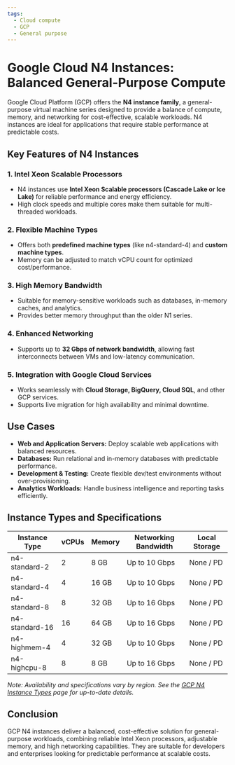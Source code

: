 ```yaml
---
tags:
  - Cloud compute
  - GCP
  - General purpose
---
```


# Google Cloud N4 Instances: Balanced General-Purpose Compute

Google Cloud Platform (GCP) offers the **N4 instance family**, a general-purpose virtual machine series designed to provide a balance of compute, memory, and networking for cost-effective, scalable workloads. N4 instances are ideal for applications that require stable performance at predictable costs.

## Key Features of N4 Instances

### 1. **Intel Xeon Scalable Processors**

* N4 instances use **Intel Xeon Scalable processors (Cascade Lake or Ice Lake)** for reliable performance and energy efficiency.
* High clock speeds and multiple cores make them suitable for multi-threaded workloads.

### 2. **Flexible Machine Types**

* Offers both **predefined machine types** (like n4-standard-4) and **custom machine types**.
* Memory can be adjusted to match vCPU count for optimized cost/performance.

### 3. **High Memory Bandwidth**

* Suitable for memory-sensitive workloads such as databases, in-memory caches, and analytics.
* Provides better memory throughput than the older N1 series.

### 4. **Enhanced Networking**

* Supports up to **32 Gbps of network bandwidth**, allowing fast interconnects between VMs and low-latency communication.

### 5. **Integration with Google Cloud Services**

* Works seamlessly with **Cloud Storage, BigQuery, Cloud SQL**, and other GCP services.
* Supports live migration for high availability and minimal downtime.

## Use Cases

* **Web and Application Servers:** Deploy scalable web applications with balanced resources.
* **Databases:** Run relational and in-memory databases with predictable performance.
* **Development & Testing:** Create flexible dev/test environments without over-provisioning.
* **Analytics Workloads:** Handle business intelligence and reporting tasks efficiently.

## Instance Types and Specifications

| Instance Type  | vCPUs | Memory | Networking Bandwidth | Local Storage |
| -------------- | ----- | ------ | -------------------- | ------------- |
| n4-standard-2  | 2     | 8 GB   | Up to 10 Gbps        | None / PD     |
| n4-standard-4  | 4     | 16 GB  | Up to 10 Gbps        | None / PD     |
| n4-standard-8  | 8     | 32 GB  | Up to 16 Gbps        | None / PD     |
| n4-standard-16 | 16    | 64 GB  | Up to 16 Gbps        | None / PD     |
| n4-highmem-4   | 4     | 32 GB  | Up to 10 Gbps        | None / PD     |
| n4-highcpu-8   | 8     | 8 GB   | Up to 16 Gbps        | None / PD     |

*Note: Availability and specifications vary by region. See the [GCP N4 Instance Types](https://cloud.google.com/compute/docs/machine-types#n4_machine_types) page for up-to-date details.*

## Conclusion

GCP N4 instances deliver a balanced, cost-effective solution for general-purpose workloads, combining reliable Intel Xeon processors, adjustable memory, and high networking capabilities. They are suitable for developers and enterprises looking for predictable performance at scalable costs.
